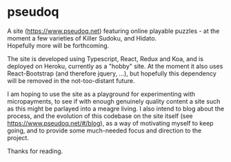 # pseudoq

A site (https://www.pseudoq.net) featuring online playable puzzles - at the moment a few varieties of Killer Sudoku, and Hidato.  
Hopefully more will be forthcoming.

The site is developed using Typescript, React, Redux and Koa, and is deployed on Heroku, currently as a "hobby" site. 
At the moment it also uses React-Bootstrap (and therefore jquery, ...), but hopefully this dependency will be removed in 
the not-too-distant future.

I am hoping to use the site as a playground for experimenting with micropayments, to see if with enough genuinely quality content 
a site such as this might be parlayed into a meagre living.  I also intend to blog about the process, and the evolution of this
codebase on the site itself (see https://www.pseudoq.net/#/blog), as a way of motivating myself to keep going, and to provide some
much-needed focus and direction to the project.

Thanks for reading.
